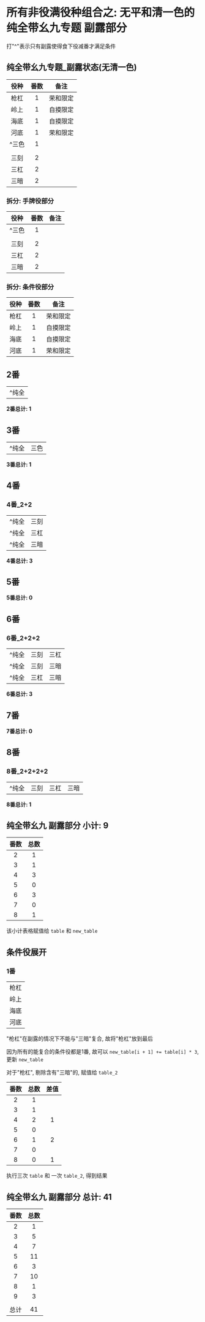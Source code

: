 # 所有非役满役种组合之: 无平和清一色的纯全带幺九专题 副露部分

打"^"表示只有副露使得食下役减番才满足条件

## 纯全带幺九专题_副露状态(无清一色)

| 役种  | 番数 |  备注  |
|:---:|:--:|:----:|
| 枪杠  | 1  | 荣和限定 |
| 岭上  | 1  | 自摸限定 |
| 海底  | 1  | 自摸限定 |
| 河底  | 1  | 荣和限定 |
| ^三色 | 1  |
|     |    |
| 三刻  | 2  |
| 三杠  | 2  |
| 三暗  | 2  |

### 拆分: 手牌役部分

| 役种  | 番数 | 备注 |
|:---:|:--:|:--:|
| ^三色 | 1  |
|     |    |
| 三刻  | 2  |
| 三杠  | 2  |
| 三暗  | 2  |

### 拆分: 条件役部分

| 役种 | 番数 |  备注  |
|:--:|:--:|:----:|
| 枪杠 | 1  | 荣和限定 |
| 岭上 | 1  | 自摸限定 |
| 海底 | 1  | 自摸限定 |
| 河底 | 1  | 荣和限定 |

## 2番

|     |
|:---:|
| ^纯全 |

**2番总计: 1**

## 3番

|     |    |
|:---:|:--:|
| ^纯全 | 三色 |

**3番总计: 1**

## 4番

### 4番_2+2

|     |    |
|:---:|:--:|
| ^纯全 | 三刻 |
| ^纯全 | 三杠 |
| ^纯全 | 三暗 |

**4番总计: 3**

## 5番

**5番总计: 0**

## 6番

### 6番_2+2+2

|     |    |    |
|:---:|:--:|:--:|
| ^纯全 | 三刻 | 三杠 |
| ^纯全 | 三刻 | 三暗 |
| ^纯全 | 三杠 | 三暗 |

**6番总计: 3**

## 7番

**7番总计: 0**

## 8番

### 8番_2+2+2+2

|     |    |    |    |
|:---:|:--:|:--:|:--:|
| ^纯全 | 三刻 | 三杠 | 三暗 |

**8番总计: 1**

## 纯全带幺九 副露部分 小计: 9

| 番数 | 总数 |
|:--:|:--:|
| 2  | 1  |
| 3  | 1  |
| 4  | 3  |
| 5  | 0  |
| 6  | 3  |
| 7  | 0  |
| 8  | 1  |

该小计表格赋值给 `table` 和 `new_table`

## 条件役展开

### 1番

|    |
|:--:|
| 枪杠 |
| 岭上 |
| 海底 |
| 河底 |

"枪杠"在副露的情况下不能与"三暗"复合, 故将"枪杠"放到最后

因为所有的能复合的条件役都是1番, 故可以 `new_table[i + 1] += table[i] * 3`, 更新 `new_table`

对于"枪杠", 剔除含有"三暗"的, 赋值给 `table_2`

| 番数 | 总数 | 差值 |
|:--:|:--:|:--:|
| 2  | 1  |    |
| 3  | 1  |    |
| 4  | 2  | 1  |
| 5  | 0  |    |
| 6  | 1  | 2  |
| 7  | 0  |    |
| 8  | 0  | 1  |

执行三次 `table` 和 一次 `table_2`, 得到结果

## 纯全带幺九 副露部分 总计: 41

| 番数 | 总数 |
|:--:|:--:|
| 2  | 1  |
| 3  | 5  |
| 4  | 7  |
| 5  | 11 |
| 6  | 3  |
| 7  | 10 |
| 8  | 1  |
| 9  | 3  |
|    |    |
| 总计 | 41 |
